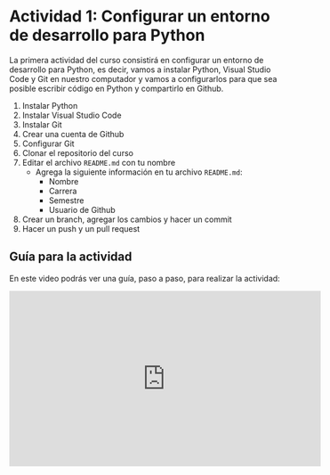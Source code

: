 # Actividad 1: Configurar un entorno de desarrollo para Python

La primera actividad del curso consistirá en configurar un entorno de desarrollo para Python, es decir, vamos a instalar Python, Visual Studio Code y Git en nuestro computador y vamos a configurarlos para que sea posible escribir código en Python y compartirlo en Github.

1. Instalar Python
2. Instalar Visual Studio Code
3. Instalar Git
4. Crear una cuenta de Github
5. Configurar Git
6. Clonar el repositorio del curso
7. Editar el archivo `README.md` con tu nombre
    - Agrega la siguiente información en tu archivo `README.md`:
        - Nombre
        - Carrera
        - Semestre
        - Usuario de Github
8. Crear un branch, agregar los cambios y hacer un commit
9. Hacer un push y un pull request


## Guía para la actividad

En este video podrás ver una guía, paso a paso, para realizar la actividad:

<iframe width="560" height="315" src="https://www.youtube.com/embed/T7jfe9QlxXQ" title="YouTube video player" frameborder="0" allow="accelerometer; autoplay; clipboard-write; encrypted-media; gyroscope; picture-in-picture; web-share" allowfullscreen></iframe>
